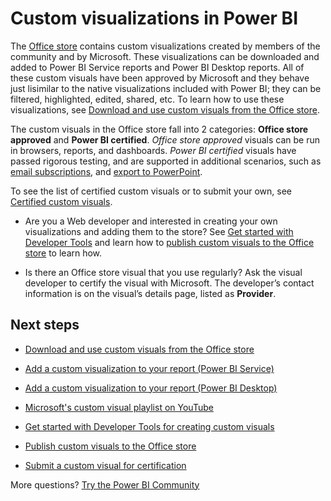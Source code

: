 <properties
   pageTitle="Custom visualizations in Power BI"
   description="Custom visualizations in Power BI"
   services="powerbi"
   documentationCenter=""
   authors="mihart"
   manager="erikre"
   backup=""
   editor=""
   tags=""
   qualityFocus="no"
   qualityDate=""/>

<tags
   ms.service="powerbi"
   ms.devlang="NA"
   ms.topic="article"
   ms.tgt_pltfrm="NA"
   ms.workload="powerbi"
   ms.date="05/15/2017"
   ms.author="mihart"/>

# Custom visualizations in Power BI

The [Office store](https://store.office.com/appshome.aspx?productgroup=PowerBI) contains custom visualizations created by members of the community and by Microsoft. These visualizations can be downloaded and added to Power BI Service reports and Power BI Desktop reports. All of these custom visuals have been approved by Microsoft and they behave just lisimilar to the native visualizations included with Power BI; they can be filtered, highlighted, edited, shared, etc. To learn how to use these visualizations, see [Download and use custom visuals from the Office store](powerbi-custom-visuals-office-store.md).

The custom visuals in the Office store fall into 2 categories: **Office store approved** and **Power BI certified**. *Office store approved* visuals can be run in browsers, reports, and dashboards.  *Power BI certified* visuals have passed rigorous testing, and are supported in additional scenarios, such as [email subscriptions](powerbi-service-subscribe-to-report.md), and [export to PowerPoint](powerbi-service-publish-to-powerpoint.md).

To see the list of certified custom visuals or to submit your own, see [Certified custom visuals](powerbi-custom-visuals-certified.md).

- Are you a Web developer and interested in creating your own visualizations and adding them to the store?  See [Get started with Developer Tools](powerbi-custom-visuals-getting-started-with-developer-tools.md) and learn how to [publish custom visuals to the Office store](https://store.office.com/appshome.aspx?productgroup=PowerBI) to learn how.

- Is there an Office store visual that you use regularly? Ask the visual developer to certify the visual with Microsoft.  The developer’s contact information is on the visual’s details page, listed as **Provider**.

##    Next steps

- [Download and use custom visuals from the Office store](powerbi-custom-visuals-office-store.md)

- [Add a custom visualization to your report (Power BI Service)](powerbi-custom-visuals-add-to-report.md)

- [Add a custom visualization to your report (Power BI Desktop)](powerbi-custom-visuals-use.md)

-    [Microsoft's custom visual playlist on YouTube](https://www.youtube.com/playlist?list=PL1N57mwBHtN1vIjfvuBIzZllrmKo-Vz6x)  

- [Get started with Developer Tools for creating custom visuals](powerbi-custom-visuals-getting-started-with-developer-tools.md)


-    [Publish custom visuals to the Office store](powerbi-developer-office-store.md)  
-    [Submit a custom visual for certification](powerbi-custom-visuals-certified.md)

More questions? [Try the Power BI Community](http://community.powerbi.com/)
